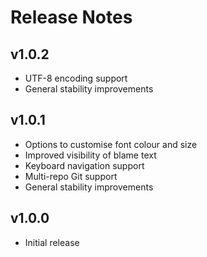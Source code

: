 # Release Notes

## v1.0.2

- UTF-8 encoding support
- General stability improvements

## v1.0.1

- Options to customise font colour and size
- Improved visibility of blame text
- Keyboard navigation support
- Multi-repo Git support
- General stability improvements

## v1.0.0
- Initial release

